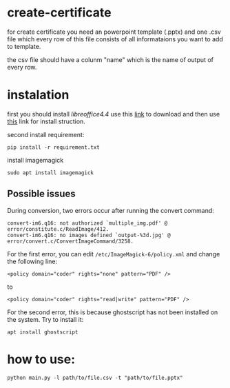 # create-certificate

for create certificate you need an powerpoint template (.pptx) and one .csv file which every row of this file consists of all informataions you want to add to template.

the csv file should have a colunm "name" which is the name of output of every row.

# instalation
first you should install *libreoffice4.4* use this [link](https://downloadarchive.documentfoundation.org/libreoffice/old/4.4.7.2/deb/x86_64/) to download and then use [this](https://sourcedigit.com/14874-install-libreoffice-4-4-ubuntu-14-04/) link for install struction.

second install requirement:
```
pip install -r requirement.txt 
```

install imagemagick
```commandline
sudo apt install imagemagick
```

## Possible issues
During conversion, two errors occur after running the convert command:

```
convert-im6.q16: not authorized `multiple_img.pdf' @ error/constitute.c/ReadImage/412.
convert-im6.q16: no images defined `output-%3d.jpg' @ error/convert.c/ConvertImageCommand/3258.
```

For the first error, you can edit ```/etc/ImageMagick-6/policy.xml``` and change the following line:

```commandline
<policy domain="coder" rights="none" pattern="PDF" />
```

to 
```commandline
<policy domain="coder" rights="read|write" pattern="PDF" />
```

For the second error, this is because ghostscript has not been installed on the system. Try to install it:

```commandline
apt install ghostscript

```

# how to use:
```
python main.py -l path/to/file.csv -t "path/to/file.pptx"
```
